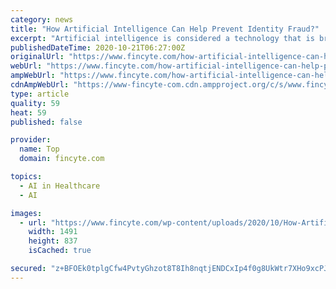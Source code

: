 ```yaml
---
category: news
title: "How Artificial Intelligence Can Help Prevent Identity Fraud?"
excerpt: "Artificial intelligence is considered a technology that is bringing advanced transformation in identity verification solutions for fraud"
publishedDateTime: 2020-10-21T06:27:00Z
originalUrl: "https://www.fincyte.com/how-artificial-intelligence-can-help-prevent-identity-fraud/"
webUrl: "https://www.fincyte.com/how-artificial-intelligence-can-help-prevent-identity-fraud/"
ampWebUrl: "https://www.fincyte.com/how-artificial-intelligence-can-help-prevent-identity-fraud/?amp"
cdnAmpWebUrl: "https://www-fincyte-com.cdn.ampproject.org/c/s/www.fincyte.com/how-artificial-intelligence-can-help-prevent-identity-fraud/?amp"
type: article
quality: 59
heat: 59
published: false

provider:
  name: Top
  domain: fincyte.com

topics:
  - AI in Healthcare
  - AI

images:
  - url: "https://www.fincyte.com/wp-content/uploads/2020/10/How-Artificial-Intelligence-Can-Help-Prevent-Identity-Fraud.jpg"
    width: 1491
    height: 837
    isCached: true

secured: "z+BFOEk0tplgCfw4PvtyGhzot8T8Ih8nqtjENDCxIp4f0g8UkWtr7XHo9xcPJtkMo2h5c6dgbL2STuLsSRXQm3YKF7PnS3aWLh+FHBh2qbzPl8WyzK3T9r+VlQXI9isRO9I9r9fiJkVtGwegthZ7EOJVJve55TP7fxrsBxU7ZGvQjEqigPKhUCmu6nnBiBBd6KoCEK7YTYEnd9VuhPrR9VAmtw0Ow9MoH1i0FsmtNVYIAzM1klPjCeWrWJaZFamNapNT42E957/iImov9eEgf6CoHVlwoaWEfiFvXWPxzV6jhVy0ECW1OiViRPLBIu8M8KwCC4QZj0WLe0syBF3OskvuARPEFYiAv5hzSqd4aA4=;f5gRDSqGKFK8vXI4oFvX8Q=="
---
```


